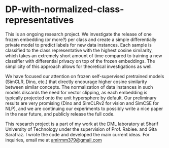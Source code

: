 # DP-with-normalized-class-representatives

This is an ongoing research project. We investigate the release of one frozen embedding (or more?) per class and create a simple differentially private model to predict labels for new data instances. Each sample is classified to the class representative with the highest cosine similarity, which takes an extremely short amount of time compared to training a new classifier with differential privacy on top of the frozen embeddings. The simplicity of this approach allows for theoretical investigations as well. 

We have focused our attention on frozen self-supervised pretrained models (SimCLR, Dino, etc.) that directly encourage higher cosine similarity between similar concepts. The normalization of data instances in such models discards the need for vector clipping, as each embedding is typically projected onto the unit hypersphere by default. Our preliminary results are very promising (Dino and SimCLRv2 for vision and SimCSE for NLP), and we are continuing our experiments to possibly write a nice paper in the near future, and publicly release the full code.


This research project is a part of my work at the DML laboratory at Sharif University of Technology under the supervision of Prof. Rabiee. and Gita Sarafraz. I wrote the code and developed the main current ideas. For inquiries, email me at amirmm379@gmail.com 
